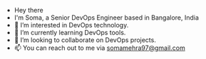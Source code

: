 - Hey there
- I'm Soma, a Senior DevOps Engineer based in Bangalore, India
- 👀 I’m interested in DevOps technology.
- 🌱 I’m currently learning DevOps tools.
- 💞️ I’m looking to collaborate on DevOps projects.
- 📫 You can reach out to me via somamehra97@gmail.com

<!---
Soma281996/Soma281996 is a ✨ special ✨ repository because its `README.md` (this file) appears on your GitHub profile.
You can click the Preview link to take a look at your changes.
--->
